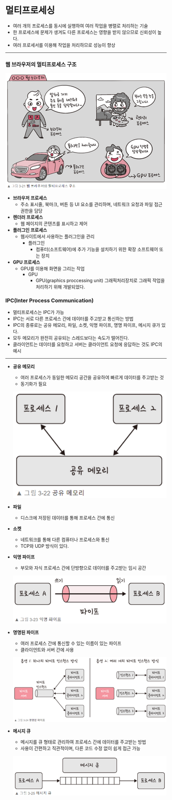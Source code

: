 __멀티프로세싱__
===
- 여러 개의 프로세스를 동시에 실행하여 여러 작업을 병렬로 처리하는 기술
- 한 프로세스에 문제가 생겨도 다른 프로세스는 영향을 받지 않으므로 신뢰성이 높다.
- 여러 프로세서를 이용해 작업을 처리하므로 성능이 향상
- - -
### __웹 브라우저의 멀티프로세스 구조__

![웹 브라우저의 멀티프로세스 구조](img/웹%20브라우저의%20멀티프로세스%20구조.png)


- __브라우저 프로세스__
    - 주소 표시줄, 북마크, 버튼 등 UI 요소를 관리하며, 네트워크 요청과 파일 접근 권한을 담당
- __렌더러 프로세스__
    - 웹 페이지의 콘텐츠를 표시하고 제어
- __플러그인 프로세스__
    - 웹사이트에서 사용하는 플러그인을 관리
        - 플러그인
            - 컴퓨터(소프트웨어)에 추가 기능을 설치하기 위한 확장 소프트웨어 또는 장치
- __GPU 프로세스__
    - GPU를 이용해 화면을 그리는 작업
        - GPU
            - GPU(graphics proccessing unit) 그래픽처리장치로 그래픽 작업을 처리하기 위해 개발되었다.

### __IPC(Inter Process Communication)__
- 멀티프로세스는 IPC가 가능
- IPC는 서로 다른 프로세스 간에 데이터를 주고받고 통신하는 방법
- IPC의 종류로는 공유 메모리, 파일, 소켓, 익명 파이프, 명명 파이프, 메시지 큐가 있다.
- 모두 메모리가 완전히 공유되는 스레드보다는 속도가 떨어진다.
- 클라이언트는 데이터를 요청하고 서버는 클라이언트 요청에 응답하는 것도 IPC의 예시
- - -
- __공유 메모리__
    - 여러 프로세스가 동일한 메모리 공간을 공유하여 빠르게 데이터를 주고받는 것
    - 동기화가 필요

    ![공유 메모리](img/공유%20메모리.png)

- __파일__
    - 디스크에 저장된 데이터를 통해 프로세스 간에 통신

- __소켓__
    - 네트워크를 통해 다른 컴퓨터나 프로세스와 통신
    - TCP와 UDP 방식이 있다.

- __익명 파이프__
    - 부모와 자식 프로세스 간에 단방향으로 데이터를 주고받는 임시 공간

    ![익명 파이프](img/익명%20파이프.png)

- __명명된 파이프__
    - 여러 프로세스 간에 통신할 수 있는 이름이 있는 파이프
    - 클라이언트와 서버 간에 사용

    ![명명된 파이프](img/명명된%20파이프.png)

- __메시지 큐__
    - 메시지를 큐 형태로 관리하여 프로세스 간에 데이터를 주고받는 방법
    - 사용이 간편하고 직관적이며, 다른 코드 수정 없이 쉽게 접근 가능
    
    ![메시지 큐](img/메시지%20큐.png)